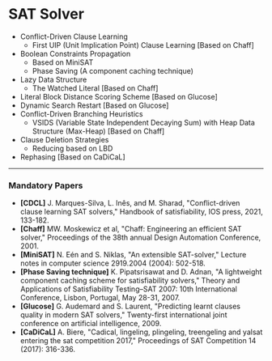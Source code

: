 # SAT Solver

- Conflict-Driven Clause Learning
  - First UIP (Unit Implication Point) Clause Learning [Based on Chaff]
- Boolean Constraints Propagation
  - Based on MiniSAT
  - Phase Saving (A component caching technique)
- Lazy Data Structure
  - The Watched Literal [Based on Chaff]
- Literal Block Distance Scoring Scheme [Based on Glucose]
- Dynamic Search Restart [Based on Glucose]
- Conflict-Driven Branching Heuristics
  - VSIDS (Variable State Independent Decaying Sum) with Heap Data Structure (Max-Heap) [Based on Chaff]
- Clause Deletion Strategies
  - Reducing based on LBD
- Rephasing [Based on CaDiCaL]

------
### Mandatory Papers

- **[CDCL]** J. Marques-Silva, L. Inês, and M. Sharad, "Conflict-driven clause learning SAT solvers," Handbook of satisfiability, IOS press, 2021, 133-182.
- **[Chaff]** MW. Moskewicz et al, "Chaff: Engineering an efficient SAT solver," Proceedings of the 38th annual Design Automation Conference, 2001.
- **[MiniSAT]** N. Eén and S. Niklas, "An extensible SAT-solver," Lecture notes in computer science 2919.2004 (2004): 502-518.
- **[Phase Saving technique]** K. Pipatsrisawat and D. Adnan, "A lightweight component caching scheme for satisfiability solvers," Theory and Applications of Satisfiability Testing–SAT 2007: 10th International Conference, Lisbon, Portugal, May 28-31, 2007.
- **[Glucose]** G. Audemard and S. Laurent, "Predicting learnt clauses quality in modern SAT solvers," Twenty-first international joint conference on artificial intelligence, 2009.
- **[CaDiCaL]** A. Biere, "Cadical, lingeling, plingeling, treengeling and yalsat entering the sat competition 2017," Proceedings of SAT Competition 14 (2017): 316-336.
